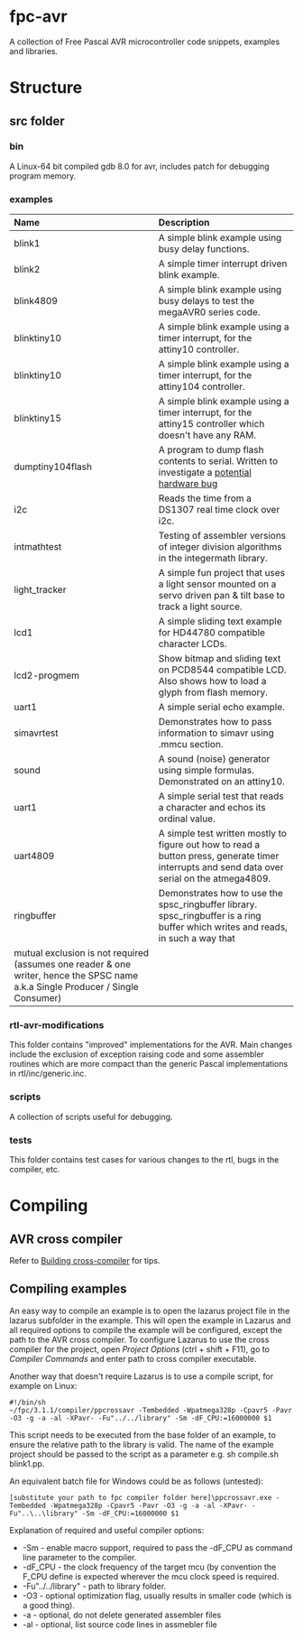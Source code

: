 # fpc-avr
A collection of Free Pascal AVR microcontroller code snippets, examples and libraries.

# Structure
## src folder
### bin
A Linux-64 bit compiled gdb 8.0 for avr, includes patch for debugging program memory.

### examples
| Name | Description |
| :--- | :--- |
| blink1 | A simple blink example using busy delay functions. |
| blink2 | A simple timer interrupt driven blink example. |
| blink4809 | A simple blink example using busy delays to test the megaAVR0 series code. |
| blinktiny10 | A simple blink example using a timer interrupt, for the attiny10 controller. |
| blinktiny10 | A simple blink example using a timer interrupt, for the attiny104 controller. |
| blinktiny15 | A simple blink example using a timer interrupt, for the attiny15 controller which doesn't have any RAM. |
| dumptiny104flash | A program to dump flash contents to serial.  Written to investigate a [potential hardware bug](https://www.avrfreaks.net/forum/critical-hardware-bug-attiny102-and-attiny104)
| i2c | Reads the time from a DS1307 real time clock over i2c. |
| intmathtest | Testing of assembler versions of integer division algorithms in the integermath library. |
| light_tracker | A simple fun project that uses a light sensor mounted on a servo driven pan & tilt base to track a light source. |
| lcd1 | A simple sliding text example for HD44780 compatible character LCDs. |
| lcd2-progmem | Show bitmap and sliding text on PCD8544 compatible LCD. Also shows how to load a glyph from flash memory. |
| uart1 | A simple serial echo example. |
| simavrtest | Demonstrates how to pass information to simavr using .mmcu section. |
| sound | A sound (noise) generator using simple formulas. Demonstrated on an attiny10. |
| uart1 | A simple serial test that reads a character and echos its ordinal value. |
| uart4809 | A simple test written mostly to figure out how to read a button press, generate timer interrupts and send data over serial on the atmega4809. |
| ringbuffer | Demonstrates how to use the spsc_ringbuffer library. spsc_ringbuffer is a ring buffer which writes and reads, in such a way that
  mutual exclusion is not required (assumes one reader & one writer, hence the SPSC name a.k.a Single Producer / Single Consumer) |

### rtl-avr-modifications
This folder contains "improved" implementations for the AVR. Main changes include the exclusion of exception raising code and some assembler routines which are more compact than the generic Pascal implementations in rtl/inc/generic.inc.
### scripts
A collection of scripts useful for debugging.
### tests
This folder contains test cases for various changes to the rtl, bugs in the compiler, etc.
# Compiling
## AVR cross compiler
Refer to [Building cross-compiler](http://wiki.freepascal.org/AVR#Building_cross-compiler) for tips.

## Compiling examples
An easy way to compile an example is to open the lazarus project file in the lazarus subfolder in the example.
This will open the example in Lazarus and all required options to compile the example will be configured, except the path to the AVR cross compiler.
To configure Lazarus to use the cross compiler for the project, open _Project Options_ (ctrl + shift + F11), go to _Compiler Commands_ and enter path to cross compiler executable.

Another way that doesn't require Lazarus is to use a compile script, for example on Linux:
```
#!/bin/sh
~/fpc/3.1.1/compiler/ppcrossavr -Tembedded -Wpatmega328p -Cpavr5 -Pavr -O3 -g -a -al -XPavr- -Fu"../../library" -Sm -dF_CPU:=16000000 $1
```

This script needs to be executed from the base folder of an example, to ensure the relative path to the library is valid. The name of the example project should be passed to the script as a parameter e.g. sh compile.sh blink1.pp.

An equivalent batch file for Windows could be as follows (untested):

```
[substitute your path to fpc compiler folder here]\ppcrossavr.exe -Tembedded -Wpatmega328p -Cpavr5 -Pavr -O3 -g -a -al -XPavr- -Fu"..\..\library" -Sm -dF_CPU:=16000000 $1
```

Explanation of required and useful compiler options:
* -Sm - enable macro support, required to pass the -dF_CPU as command line parameter to the compiler.
* -dF_CPU - the clock frequency of the target mcu (by convention the F_CPU define is expected wherever the mcu clock speed is required.
* -Fu"../../library" - path to library folder.
* -O3 - optional optimization flag, usually results in smaller code (which is a good thing).
* -a - optional, do not delete generated assembler files
* -al - optional, list source code lines in assmebler file

